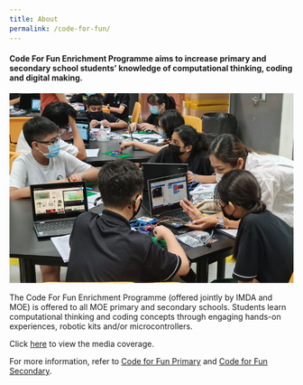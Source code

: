 ```yaml
---
title: About
permalink: /code-for-fun/
---
```

#### Code For Fun Enrichment Programme aims to increase primary and secondary school students’ knowledge of computational thinking, coding and digital making. 

![Students learning how to code](/images/cff/codeforfun1.jpg)

The Code For Fun Enrichment Programme (offered jointly by IMDA and MOE) is offered to all MOE primary and secondary schools. Students learn computational thinking and coding concepts through engaging hands-on experiences, robotic kits and/or microcontrollers.

Click [here](/stories/#codeforfun) to view the media coverage.

For more information, refer to [Code for Fun Primary](/code-for-fun/primary/) and [Code for Fun Secondary](/code-for-fun/secondary/).
